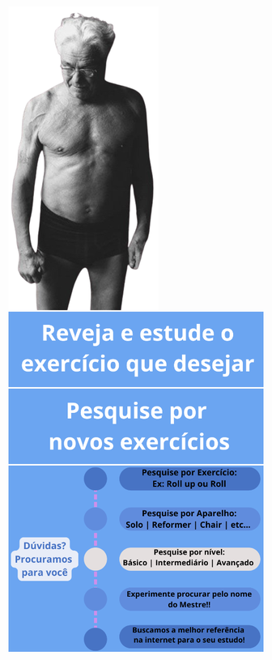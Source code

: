 ![image alt](https://github.com/PilatesHub/PilatesHub/blob/c541ab10128237ae1bd928fe4ec8fa2642bd18e5/joseph.png)
![image alt](https://github.com/PilatesHub/PilatesHub/blob/main/Figura%201.png?raw=true)
![image alt](https://github.com/PilatesHub/PilatesHub/blob/main/Figura%202.png?raw=true)
![image alt](https://github.com/PilatesHub/PilatesHub/blob/main/Figura%204.png?raw=true)
